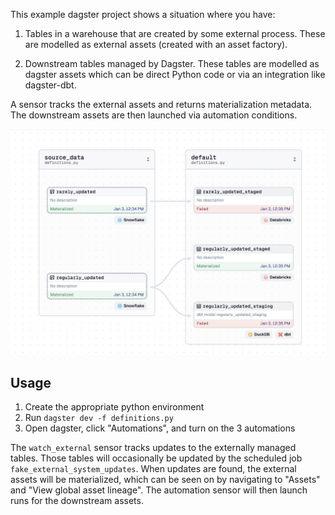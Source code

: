  
This example dagster project shows a situation where you have:

1. Tables in a warehouse that are created by some external process. These are modelled as external assets (created with an asset factory).

2. Downstream tables managed by Dagster. These tables are modelled as dagster assets which can be direct Python code or via an integration like dagster-dbt.

A sensor tracks the external assets and returns materialization metadata. The downstream assets are then launched via automation conditions.

![asset graph showing the project structure](asset_graph.png)

## Usage

1. Create the appropriate python environment
2. Run `dagster dev -f definitions.py` 
3. Open dagster, click "Automations", and turn on the 3 automations

The `watch_external` sensor tracks updates to the externally managed tables. Those tables will occasionally be updated by the scheduled job `fake_external_system_updates`. When updates are found, the external assets will be materialized, which can be seen on by navigating to "Assets" and "View global asset lineage". The automation sensor will then launch runs for the downstream assets. 

